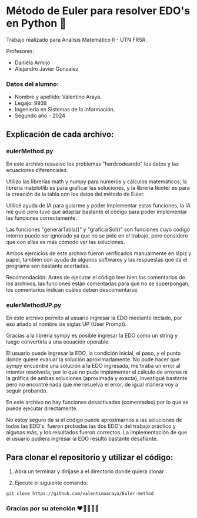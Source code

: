 # Método de Euler para resolver EDO's en Python 🐍

Trabajo realizado para Análisis Matemático II - UTN FRSR.

Profesores:
- Daniela Armijo
- Alejandro Javier Gonzalez

### Datos del alumno:
- Nombre y apellido: Valentino Araya.
- Legajo: 9938 
- Ingeniería en Sistemas de la información.
- Segundo año - 2024

## Explicación de cada archivo:
### eulerMethod.py
En este archivo resuelvo los problemas "hardcodeando" los datos y las ecuaciones diferenciales.

Utilizo las librerías math y numpy para números y cálculos matemáticos, la librería matplotlib es para graficar las soluciones, y la librería tkinter es para la creación de la tabla con los datos del método de Euler.

Utilicé ayuda de IA para guiarme y poder implementar estas funciones, la IA me guió pero tuve que adaptar bastante el código para poder implementar las funciones correctamente.

Las funciones "generarTabla()" y "graficarSol()" son funciones cuyo código interno puede ser ignorado ya que no se pide en el trabajo, pero considero que con ellas es más cómodo ver las soluciones.

Ambos ejercicios de este archivo fueron verificados manualmente en lápiz y papel, también con ayuda de algunos softwares y las respuestas que dá el programa son bastante acertadas. 

Recomendación: Antes de ejecutar el código leer bien los comentarios de los archivos, las funciones están comentadas para que no se superpongan, los comentarios indican cuáles deben descomentarse.

### eulerMethodUP.py
En este archivo permito al usuario ingresar la EDO mediante teclado, por eso añado al nombre las siglas UP (User Prompt).

Gracias a la librería sympy es posible ingresar la EDO como un string y luego convertirla a una ecuación operable.

El usuario puede ingresar la EDO, la condición inicial, el paso, y el punto donde quiere evaluar la solución aproximadamente. No pude hacer que sympy encuentre una solución a la EDO ingresada, me tiraba un error al intentar resolverla, por lo que no pude implementar el cálculo de errores ni la gráfica de ambas soluciones (aproximada y exacta), investigué bastante pero no encontré nada que me resuelva el error, de igual manera voy a seguir probando.

En este archivo no hay funciones desactivadas (comentadas) por lo que se puede ejecutar directamente.

No estoy seguro de si el código puede aproximarnos a las soluciones de todas las EDO's, fueron probadas las dos EDO's del trabajo práctico y algunas más, y los resultados fueron correctos. La implementación de que el usuario pudiera ingresar la EDO resultó bastante desafiante.

## Para clonar el repositorio y utilizar el código:

1. Abra un terminar y diríjase a el directorio donde quiera clonar.

2. Ejecute el siguiente comando:

```
git clone https://github.com/valentinoaraya/Euler-method 
```
### Gracias por su atención ❤️🧉👨🏻‍💻
